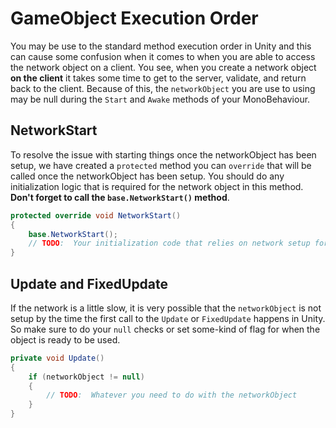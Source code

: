 # GameObject Execution Order
You may be use to the standard method execution order in Unity and this can cause some confusion when it comes to when you are able to access the network object on a client. You see, when you create a network object **on the client** it takes some time to get to the server, validate, and return back to the client. Because of this, the `networkObject` you are use to using may be null during the `Start` and `Awake` methods of your MonoBehaviour.

## NetworkStart
To resolve the issue with starting things once the networkObject has been setup, we have created a `protected` method you can `override` that will be called once the networkObject has been setup. You should do any initialization logic that is required for the network object in this method. **Don't forget to call the `base.NetworkStart()` method**.

```csharp
protected override void NetworkStart()
{
    base.NetworkStart();
    // TODO:  Your initialization code that relies on network setup for this object goes here
}
```

## Update and FixedUpdate
If the network is a little slow, it is very possible that the `networkObject` is not setup by the time the first call to the `Update` or `FixedUpdate` happens in Unity. So make sure to do your `null` checks or set some-kind of flag for when the object is ready to be used.

```csharp
private void Update()
{
    if (networkObject != null)
    {
        // TODO:  Whatever you need to do with the networkObject
    }
}
```
